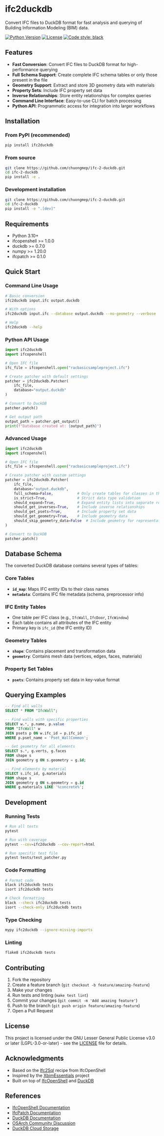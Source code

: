 # ifc2duckdb

Convert IFC files to DuckDB format for fast analysis and querying of Building Information Modeling (BIM) data.

[![Python Version](https://img.shields.io/badge/python-3.10%2B-blue.svg)](https://www.python.org/downloads/)
[![License](https://img.shields.io/badge/license-LGPL--3.0--or--later-green.svg)](https://spdx.org/licenses/LGPL-3.0-or-later.html)
[![Code style: black](https://img.shields.io/badge/code%20style-black-000000.svg)](https://github.com/psf/black)

## Features

- **Fast Conversion**: Convert IFC files to DuckDB format for high-performance querying
- **Full Schema Support**: Create complete IFC schema tables or only those present in the file
- **Geometry Support**: Extract and store 3D geometry data with materials
- **Property Sets**: Include IFC property set data
- **Inverse Relationships**: Store entity relationships for complex queries
- **Command Line Interface**: Easy-to-use CLI for batch processing
- **Python API**: Programmatic access for integration into larger workflows

## Installation

### From PyPI (recommended)

```bash
pip install ifc2duckdb
```

### From source

```bash
git clone https://github.com/chuongmep/ifc-2-duckdb.git
cd ifc-2-duckdb
pip install -e .
```

### Development installation

```bash
git clone https://github.com/chuongmep/ifc-2-duckdb.git
cd ifc-2-duckdb
pip install -e ".[dev]"
```

## Requirements

- Python 3.10+
- ifcopenshell >= 1.0.0
- duckdb >= 0.7.0
- numpy >= 1.20.0
- ifcpatch >= 0.1.0

## Quick Start

### Command Line Usage

```bash
# Basic conversion
ifc2duckdb input.ifc output.duckdb

# With options
ifc2duckdb input.ifc --database output.duckdb --no-geometry --verbose

# Help
ifc2duckdb --help
```

### Python API Usage

```python
import ifc2duckdb
import ifcopenshell

# Open IFC file
ifc_file = ifcopenshell.open("racbasicsampleproject.ifc")

# Create patcher with default settings
patcher = ifc2duckdb.Patcher(
    ifc_file,
    database="output.duckdb"
)

# Convert to DuckDB
patcher.patch()

# Get output path
output_path = patcher.get_output()
print(f"Database created at: {output_path}")
```

### Advanced Usage

```python
import ifc2duckdb
import ifcopenshell

# Open IFC file
ifc_file = ifcopenshell.open("racbasicsampleproject.ifc")

# Create patcher with custom settings
patcher = ifc2duckdb.Patcher(
    ifc_file,
    database="output.duckdb",
    full_schema=False,           # Only create tables for classes in the file
    is_strict=True,              # Strict data type validation
    should_expand=True,          # Expand entity lists into separate rows
    should_get_inverses=True,    # Include inverse relationships
    should_get_psets=True,       # Include property set data
    should_get_geometry=True,    # Include geometry data
    should_skip_geometry_data=False  # Include geometry for representation tables
)

# Convert to DuckDB
patcher.patch()
```

## Database Schema

The converted DuckDB database contains several types of tables:

### Core Tables
- **`id_map`**: Maps IFC entity IDs to their class names
- **`metadata`**: Contains IFC file metadata (schema, preprocessor info)

### IFC Entity Tables
- One table per IFC class (e.g., `IfcWall`, `IfcDoor`, `IfcWindow`)
- Each table contains all attributes of the IFC entity
- Primary key is `ifc_id` (the IFC entity ID)

### Geometry Tables
- **`shape`**: Contains placement and transformation data
- **`geometry`**: Contains mesh data (vertices, edges, faces, materials)

### Property Set Tables
- **`psets`**: Contains property set data in key-value format

## Querying Examples

```sql
-- Find all walls
SELECT * FROM "IfcWall";

-- Find walls with specific properties
SELECT w.*, p.name, p.value 
FROM "IfcWall" w
JOIN psets p ON w.ifc_id = p.ifc_id
WHERE p.pset_name = 'Pset_WallCommon';

-- Get geometry for all elements
SELECT s.*, g.verts, g.faces
FROM shape s
JOIN geometry g ON s.geometry = g.id;

-- Find elements by material
SELECT s.ifc_id, g.materials
FROM shape s
JOIN geometry g ON s.geometry = g.id
WHERE g.materials LIKE '%concrete%';
```

## Development

### Running Tests

```bash
# Run all tests
pytest

# Run with coverage
pytest --cov=ifc2duckdb --cov-report=html

# Run specific test file
pytest tests/test_patcher.py
```

### Code Formatting

```bash
# Format code
black ifc2duckdb tests
isort ifc2duckdb tests

# Check formatting
black --check ifc2duckdb tests
isort --check-only ifc2duckdb tests
```

### Type Checking

```bash
mypy ifc2duckdb --ignore-missing-imports
```

### Linting

```bash
flake8 ifc2duckdb tests
```

## Contributing

1. Fork the repository
2. Create a feature branch (`git checkout -b feature/amazing-feature`)
3. Make your changes
4. Run tests and linting (`make test lint`)
5. Commit your changes (`git commit -m 'Add amazing feature'`)
6. Push to the branch (`git push origin feature/amazing-feature`)
7. Open a Pull Request

## License

This project is licensed under the GNU Lesser General Public License v3.0 or later (LGPL-3.0-or-later) - see the [LICENSE](LICENSE) file for details.

## Acknowledgments

- Based on the [Ifc2Sql](https://github.com/IfcOpenShell/IfcOpenShell/blob/v0.7.0/src/ifcpatch/ifcpatch/recipes/Ifc2Sql.py) recipe from IfcOpenShell
- Inspired by the [XbimEssentials](https://github.com/xBimTeam/XbimEssentials) project
- Built on top of [IfcOpenShell](https://ifcopenshell.org/) and [DuckDB](https://duckdb.org/)

## References

- [IfcOpenShell Documentation](https://docs.ifcopenshell.org/)
- [IfcPatch Documentation](https://docs.ifcopenshell.org/ifcpatch.html)
- [DuckDB Documentation](https://duckdb.org/docs/)
- [OSArch Community Discussion](https://community.osarch.org/discussion/1535/ifc-stored-as-sqlite-and-mysql)
- [DuckDB Cloud Storage](https://duckdb.org/docs/stable/guides/network_cloud_storage/duckdb_over_https_or_s3.html)
